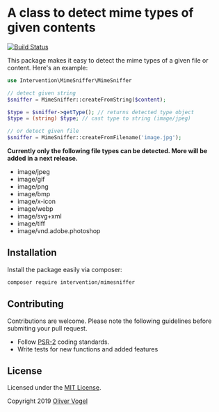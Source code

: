 # A class to detect mime types of given contents

[![Build Status](https://travis-ci.org/Intervention/mimesniffer.png?branch=master)](https://travis-ci.org/Intervention/mimesniffer)

This package makes it easy to detect the mime types of a given file or content. Here's an example:

```php
use Intervention\MimeSniffer\MimeSniffer

// detect given string
$sniffer = MimeSniffer::createFromString($content);

$type = $sniffer->getType(); // returns detected type object
$type = (string) $type; // cast type to string (image/jpeg)

// or detect given file
$sniffer = MimeSniffer::createFromFilename('image.jpg');
```

**Currently only the following file types can be detected. More will be added in a next release.**

- image/jpeg
- image/gif
- image/png
- image/bmp
- image/x-icon
- image/webp
- image/svg+xml
- image/tiff
- image/vnd.adobe.photoshop

## Installation

Install the package easily via composer:

```bash
composer require intervention/mimesniffer
```

## Contributing

Contributions are welcome. Please note the following guidelines before submiting your pull request.

- Follow [PSR-2](http://www.php-fig.org/psr/psr-2/) coding standards.
- Write tests for new functions and added features

## License

Licensed under the [MIT License](http://opensource.org/licenses/MIT).

Copyright 2019 [Oliver Vogel](https://olivervogel.com/)
